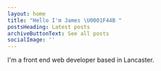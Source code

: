 ```yaml
---
layout: home
title: "Hello I'm James \U0001F44B "
postsHeading: Latest posts
archiveButtonText: See all posts
socialImage: ''
---
```

I'm a front end web developer based in Lancaster.
